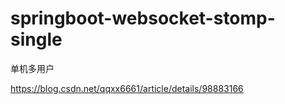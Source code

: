 # springboot-websocket-stomp-single

单机多用户

https://blog.csdn.net/qqxx6661/article/details/98883166
